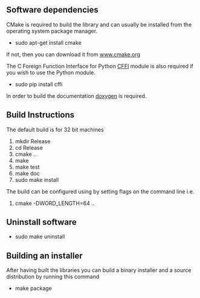 <h2>Software dependencies</h2>

CMake is required to build the library and can usually be installed from
the operating system package manager.

<ul type="disc">
  <li>sudo apt-get install cmake</li>
</ul>

If not, then you can download it from www.cmake.org

The C Foreign Function Interface for Python <a href="https://cffi.readthedocs.org/en/latest/">CFFI</a> module
is also required if you wish to use the Python module.

<ul type="disc">
  <li>sudo pip install cffi</li>
</ul>

In order to build the documentation <a href="http://www.stack.nl/~dimitri/doxygen/">doxygen</a> is required.

<h2>Build Instructions</h2>

<p>The default build is for 32 bit machines</p>

<ol type="disc">
  <li>mkdir Release</li>
  <li>cd Release</li>
  <li>cmake ..</li>
  <li>make</li>
  <li>make test</li>
  <li>make doc</li>
  <li>sudo make install</li>
</ol>

<p>The build can be configured using by setting flags on the command line i.e.</p>

<ol type="disc">
  <li>cmake -DWORD_LENGTH=64 ..</li>
</ol>

<h2>Uninstall software</h2>

<ul type="disc">
  <li>sudo make uninstall</li>
</ul>

<h2>Building an installer</h2>

<p>After having built the libraries you can build a binary installer and a source distribution by running this command</p>

<ul type="disc">
  <li>make package</li>
</ul>


